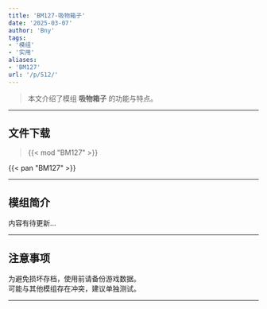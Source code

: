 ```yaml
---
title: 'BM127-吸物箱子'
date: '2025-03-07'
author: 'Bny'
tags:
- '模组'
- '实用'
aliases:
- 'BM127'
url: '/p/512/'
---
```


> 本文介绍了模组 **吸物箱子** 的功能与特点。

---

## 文件下载  

> {{< mod "BM127" >}}  

{{< pan "BM127" >}}  

---

## 模组简介

>  
内容有待更新...  

---

## 注意事项

>  
为避免损坏存档，使用前请备份游戏数据。  
可能与其他模组存在冲突，建议单独测试。  

---

